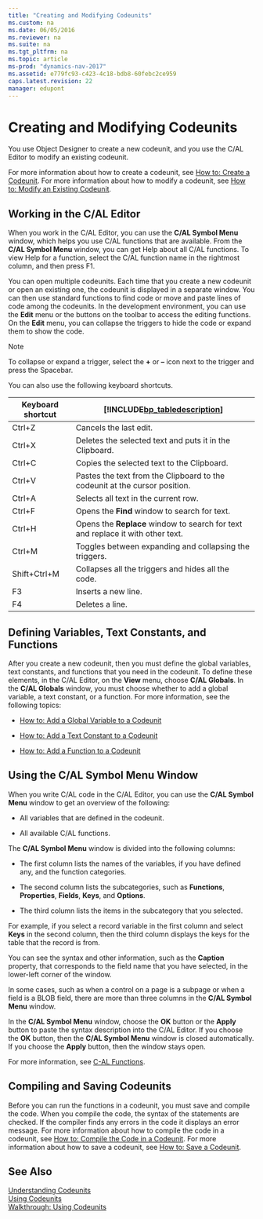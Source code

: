 ```yaml
---
title: "Creating and Modifying Codeunits"
ms.custom: na
ms.date: 06/05/2016
ms.reviewer: na
ms.suite: na
ms.tgt_pltfrm: na
ms.topic: article
ms-prod: "dynamics-nav-2017"
ms.assetid: e779fc93-c423-4c18-bdb8-60febc2ce959
caps.latest.revision: 22
manager: edupont
---
```

# Creating and Modifying Codeunits
You use Object Designer to create a new codeunit, and you use the C\/AL Editor to modify an existing codeunit.  
  
 For more information about how to create a codeunit, see [How to: Create a Codeunit](How%20to:%20Create%20a%20Codeunit.md). For more information about how to modify a codeunit, see [How to: Modify an Existing Codeunit](How%20to:%20Modify%20an%20Existing%20Codeunit.md).  
  
## Working in the C\/AL Editor  
 When you work in the C\/AL Editor, you can use the **C\/AL Symbol Menu** window, which helps you use C\/AL functions that are available. From the **C\/AL Symbol Menu** window, you can get Help about all C\/AL functions. To view Help for a function, select the C\/AL function name in the rightmost column, and then press F1.  
  
 You can open multiple codeunits. Each time that you create a new codeunit or open an existing one, the codeunit is displayed in a separate window. You can then use standard functions to find code or move and paste lines of code among the codeunits. In the development environment, you can use the **Edit** menu or the buttons on the toolbar to access the editing functions. On the **Edit** menu, you can collapse the triggers to hide the code or expand them to show the code.  
  
> [!NOTE]  
>  To collapse or expand a trigger, select the **\+** or **–** icon next to the trigger and press the Spacebar.  
  
 You can also use the following keyboard shortcuts.  
  
|Keyboard shortcut|[!INCLUDE[bp_tabledescription](includes/bp_tabledescription_md.md)]|  
|-----------------------|---------------------------------------|  
|Ctrl\+Z|Cancels the last edit.|  
|Ctrl\+X|Deletes the selected text and puts it in the Clipboard.|  
|Ctrl\+C|Copies the selected text to the Clipboard.|  
|Ctrl\+V|Pastes the text from the Clipboard to the codeunit at the cursor position.|  
|Ctrl\+A|Selects all text in the current row.|  
|Ctrl\+F|Opens the **Find** window to search for text.|  
|Ctrl\+H|Opens the **Replace** window to search for text and replace it with other text.|  
|Ctrl\+M|Toggles between expanding and collapsing the triggers.|  
|Shift\+Ctrl\+M|Collapses all the triggers and hides all the code.|  
|F3|Inserts a new line.|  
|F4|Deletes a line.|  
  
## Defining Variables, Text Constants, and Functions  
 After you create a new codeunit, then you must define the global variables, text constants, and functions that you need in the codeunit. To define these elements, in the C\/AL Editor, on the **View** menu, choose **C\/AL Globals**. In the **C\/AL Globals** window, you must choose whether to add a global variable, a text constant, or a function. For more information, see the following topics:  
  
-   [How to: Add a Global Variable to a Codeunit](How%20to:%20Add%20a%20Global%20Variable%20to%20a%20Codeunit.md)  
  
-   [How to: Add a Text Constant to a Codeunit](How%20to:%20Add%20a%20Text%20Constant%20to%20a%20Codeunit.md)  
  
-   [How to: Add a Function to a Codeunit](How%20to:%20Add%20a%20Function%20to%20a%20Codeunit.md)  
  
## Using the C\/AL Symbol Menu Window  
 When you write C\/AL code in the C\/AL Editor, you can use the **C\/AL Symbol Menu** window to get an overview of the following:  
  
-   All variables that are defined in the codeunit.  
  
-   All available C\/AL functions.  
  
 The **C\/AL Symbol Menu** window is divided into the following columns:  
  
-   The first column lists the names of the variables, if you have defined any, and the function categories.  
  
-   The second column lists the subcategories, such as **Functions**, **Properties**, **Fields**, **Keys**, and **Options**.  
  
-   The third column lists the items in the subcategory that you selected.  
  
 For example, if you select a record variable in the first column and select **Keys** in the second column, then the third column displays the keys for the table that the record is from.  
  
 You can see the syntax and other information, such as the **Caption** property, that corresponds to the field name that you have selected, in the lower\-left corner of the window.  
  
 In some cases, such as when a control on a page is a subpage or when a field is a BLOB field, there are more than three columns in the **C\/AL Symbol Menu** window.  
  
 In the **C\/AL Symbol Menu** window, choose the **OK** button or the **Apply** button to paste the syntax description into the C\/AL Editor. If you choose the **OK** button, then the **C\/AL Symbol Menu** window is closed automatically. If you choose the **Apply** button, then the window stays open.  
  
 For more information, see [C\-AL Functions](C-AL-Functions.md).  
  
## Compiling and Saving Codeunits  
 Before you can run the functions in a codeunit, you must save and compile the code. When you compile the code, the syntax of the statements are checked. If the compiler finds any errors in the code it displays an error message. For more information about how to compile the code in a codeunit, see [How to: Compile the Code in a Codeunit](How%20to:%20Compile%20the%20Code%20in%20a%20Codeunit.md). For more information about how to save a codeunit, see [How to: Save a Codeunit](How%20to:%20Save%20a%20Codeunit.md).  
  
## See Also  
 [Understanding Codeunits](Understanding-Codeunits.md)   
 [Using Codeunits](Using-Codeunits.md)   
 [Walkthrough: Using Codeunits](Walkthrough:%20Using%20Codeunits.md)